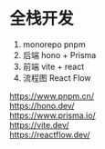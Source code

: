 # 全栈开发

1. monorepo pnpm
2. 后端 hono + Prisma
3. 前端 vite + react
4. 流程图 React Flow

https://www.pnpm.cn/  
https://hono.dev/  
https://www.prisma.io/  
https://vite.dev/  
https://reactflow.dev/  